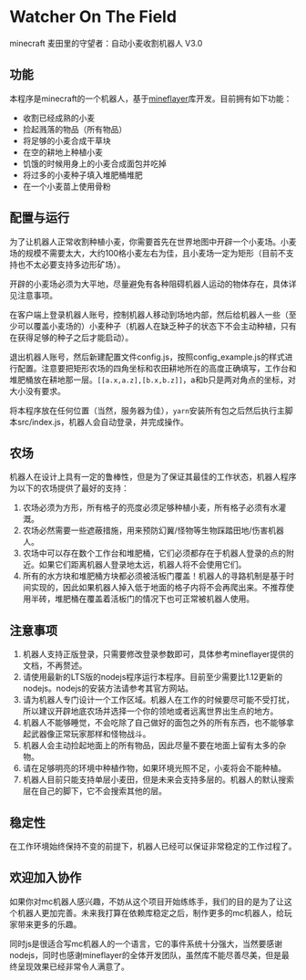 # Watcher On The Field

minecraft 麦田里的守望者：自动小麦收割机器人 V3.0

## 功能
本程序是minecraft的一个机器人，基于[mineflayer](https://github.com/PrismarineJS/mineflayer)库开发。目前拥有如下功能：

- 收割已经成熟的小麦
- 捡起溅落的物品（所有物品）
- 将足够的小麦合成干草块
- 在空的耕地上种植小麦
- 饥饿的时候用身上的小麦合成面包并吃掉
- 将过多的小麦种子填入堆肥桶堆肥
- 在一个小麦苗上使用骨粉

## 配置与运行
为了让机器人正常收割种植小麦，你需要首先在世界地图中开辟一个小麦场。小麦场的规模不需要太大，大约100格小麦左右为佳，且小麦场一定为矩形（目前不支持也不太必要支持多边形矿场）。

开辟的小麦场必须为大平地，尽量避免有各种阻碍机器人运动的物体存在，具体详见注意事项。

在客户端上登录机器人账号，控制机器人移动到场地内部，然后给机器人一些（至少可以覆盖小麦场的）小麦种子（机器人在缺乏种子的状态下不会主动种植，只有在获得足够的种子之后才能启动）。

退出机器人账号，然后新建配置文件config.js，按照config_example.js的样式进行配置。注意要把矩形农场的四角坐标和农田耕地所在的高度正确填写，工作台和堆肥桶放在耕地那一层。`[[a.x,a.z],[b.x,b.z]]`，a和b只是两对角点的坐标，对大小没有要求。

将本程序放在任何位置（当然，服务器为佳），`yarn`安装所有包之后然后执行主脚本src/index.js，机器人会自动登录，并完成操作。
## 农场
机器人在设计上具有一定的鲁棒性，但是为了保证其最佳的工作状态，机器人程序为以下的农场提供了最好的支持：
1. 农场必须为方形，所有格子的亮度必须足够种植小麦，所有格子必须有水灌溉。
2. 农场必然需要一些遮蔽措施，用来预防幻翼/怪物等生物踩踏田地/伤害机器人。
3. 农场中可以存在数个工作台和堆肥桶，它们必须都存在于机器人登录的点的附近。如果它们距离机器人登录地太远，机器人将不会使用它们。
4. 所有的水方块和堆肥桶方块都必须被活板门覆盖！机器人的寻路机制是基于时间实现的，因此如果机器人掉入低于地面的格子内将不会再爬出来。不推荐使用半砖，堆肥桶在覆盖着活板门的情况下也可正常被机器人使用。

## 注意事项
1. 机器人支持正版登录，只需要修改登录参数即可，具体参考mineflayer提供的文档，不再赘述。
2. 请使用最新的LTS版的nodejs程序运行本程序。目前至少需要比1.12更新的nodejs。nodejs的安装方法请参考其官方网站。
3. 请为机器人专门设计一个工作区域。机器人在工作的时候要尽可能不受打扰，所以建议开辟地底农场并选择一个你的领地或者远离世界出生点的地方。
4. 机器人不能够睡觉，不会吃除了自己做好的面包之外的所有东西，也不能够拿起武器像正常玩家那样和怪物战斗。
5. 机器人会主动捡起地面上的所有物品，因此尽量不要在地面上留有太多的杂物。
6. 请在足够明亮的环境中种植作物，如果环境光照不足，小麦将会不能种植。
7. 机器人目前只能支持单层小麦田，但是未来会支持多层的。机器人的默认搜索层在自己的脚下，它不会搜索其他的层。

## 稳定性
在工作环境始终保持不变的前提下，机器人已经可以保证非常稳定的工作过程了。

## 欢迎加入协作
如果你对mc机器人感兴趣，不妨从这个项目开始练练手，我们的目的是为了让这个机器人更加完善。未来我打算在依赖库稳定之后，制作更多的mc机器人，给玩家带来更多的乐趣。

同时js是很适合写mc机器人的一个语言，它的事件系统十分强大，当然要感谢nodejs，同时也感谢mineflayer的全体开发团队，虽然库不能尽善尽美，但是最终呈现效果已经非常令人满意了。